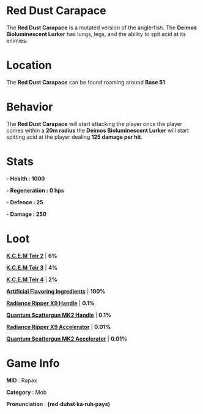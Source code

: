 # Red Dust Carapace

The **Red Dust Carapace** is a mutated version of the anglerfish. The **Deimos Bioluminescent Lurker** has lungs, legs, and the ability to spit acid at its enimies.

# Location

The **Red Dust Carapace** can be found roaming around **Base 51**.

# Behavior

The **Red Dust Carapace** will start attacking the player once the player comes within a **20m radius** the **Deimos Bioluminescent Lurker** will start spitting acid at the player dealing **125 damage per hit**.

# Stats 

**- Health : 1000**

**- Regeneration : 0 hps**

**- Defence : 25**

**- Damage : 250**

# Loot

[**K.C.E.M Teir 2**](https://github.com/AlphaMC0/Lone-Martian/blob/main/Game%20Items/Upgrade%20Modules/Kreger%20Cybernetic%20Exoskeleton%20Module%20Teir%202%20(K.C.E.M%20Teir%202).md) | **6%**

[**K.C.E.M Teir 3**](https://github.com/AlphaMC0/Lone-Martian/blob/main/Game%20Items/Upgrade%20Modules/Kreger%20Cybernetic%20Exoskeleton%20Module%20Teir%203%20(K.C.E.M%20Teir%203).md) | **4%**

[**K.C.E.M Teir 4**](https://github.com/AlphaMC0/Lone-Martian/blob/main/Game%20Items/Upgrade%20Modules/Kreger%20Cybernetic%20Exoskeleton%20Module%20Teir%204%20(K.C.E.M%20Teir%204).md) | **2%**

[**Artificial Flavoring Ingredients**](https://github.com/AlphaMC0/Lone-Martian/blob/main/Game%20Items/Food/Ingredients/Artificial%20Flavoring%20Ingredients.md) | **100%**

[**Radiance Ripper X9 Handle**](https://github.com/AlphaMC0/Lone-Martian/blob/main/Game%20Items/Weapon%20Components/Radiance%20Ripper%20X9%20Handle.md) | **0.1%**

[**Quantum Scattergun MK2 Handle**](https://github.com/AlphaMC0/Lone-Martian/blob/main/Game%20Items/Weapon%20Components/Quantum%20Scattergun%20MK2%20Handle.md) | **0.1%**

[**Radiance Ripper X9 Accelerator**](https://github.com/AlphaMC0/Lone-Martian/blob/main/Game%20Items/Weapon%20Components/Radiance%20Ripper%20X9%20Accelerator.md) | **0.01%**

[**Quantum Scattergun MK2 Accelerator**](https://github.com/AlphaMC0/Lone-Martian/blob/main/Game%20Items/Weapon%20Components/Quantum%20Scattergun%20MK2%20Accelerator.md) | **0.01%**

# Game Info

**MID** : Rapax

**Category** : Mob

**Pronunciation** : **(red·duhst·ka·ruh·pays)**
